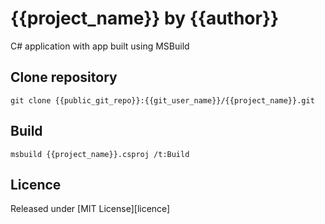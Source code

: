 # {{project_name}} by {{author}}

C# application with app built using MSBuild

## Clone repository

```
git clone {{public_git_repo}}:{{git_user_name}}/{{project_name}}.git
```

## Build

```
msbuild {{project_name}}.csproj /t:Build
```

## Licence

Released under [MIT License][licence]
